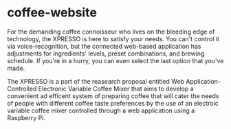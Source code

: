 # coffee-website
For the demanding coffee connoisseur who lives on the bleeding edge of technology, 
the XPRESSO is here to satisfy your needs. You can't control it via voice-recognition, 
but the connected web-based application has adjustments for ingredients' levels, preset combinations, 
and brewing schedule. If you're in a hurry, you can even select the last option that you've made.

The XPRESSO is a part of the reasearch proposal entitled Web Application-Controlled Electronic Variable Coffee Mixer 
that aims to develop a convenient ad efficent system of preparing coffee that will cater the needs of people with 
different coffee taste preferences by the use of an electroic variable coffee mixer controlled through a web application 
using a Raspberry Pi.
